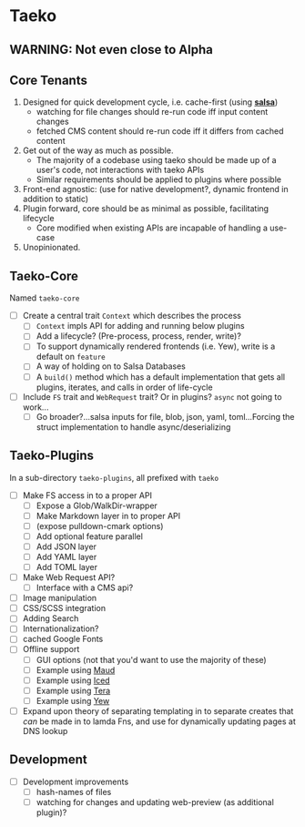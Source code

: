 # Taeko

## WARNING: Not even close to Alpha

## Core Tenants

1. Designed for quick development cycle, i.e. cache-first (using [**salsa**](https://crates.io/crates/salsa))
   - watching for file changes should re-run code iff input content changes
   - fetched CMS content should re-run code iff it differs from cached content
2. Get out of the way as much as possible.
   - The majority of a codebase using taeko should be made up of a user's code, not interactions with taeko APIs
   - Similar requirements should be applied to plugins where possible
3. Front-end agnostic: (use for native development?, dynamic frontend in addition to static)
4. Plugin forward, core should be as minimal as possible, facilitating lifecycle
   - Core modified when existing APIs are incapable of handling a use-case
5. Unopinionated.

## Taeko-Core

Named `taeko-core`

- [ ] Create a central trait `Context` which describes the process 
  - [ ] `Context` impls API for adding and running below plugins 
  - [ ] Add a lifecycle? (Pre-process, process, render, write)? 
  - [ ] To support dynamically rendered frontends (i.e. Yew), write is a default on `feature` 
  - [ ] A way of holding on to Salsa Databases 
  - [ ] A `build()` method which has a default implementation that gets all plugins, iterates, and calls in order of life-cycle
- [ ] Include `FS` trait and `WebRequest` trait? Or in plugins? `async` not going to work... 
  - [ ] Go broader?...salsa inputs for file, blob, json, yaml, toml...Forcing the struct implementation to handle async/deserializing

## Taeko-Plugins

In a sub-directory `taeko-plugins`, all prefixed with `taeko`

- [ ] Make FS access in to a proper API
  - [ ] Expose a Glob/WalkDir-wrapper
  - [ ] Make Markdown layer in to proper API
  - [ ] (expose pulldown-cmark options)
  - [ ] Add optional feature parallel
  - [ ] Add JSON layer
  - [ ] Add YAML layer
  - [ ] Add TOML layer
- [ ] Make Web Request API?
  - [ ] Interface with a CMS api?
- [ ] Image manipulation
- [ ] CSS/SCSS integration
- [ ] Adding Search
- [ ] Internationalization?
- [ ] cached Google Fonts
- [ ] Offline support
  - [ ] GUI options (not that you'd want to use the majority of these)
  - [ ] Example using [Maud](https://crates.io/crates/maud)
  - [ ] Example using [Iced](https://crates.io/crates/iced)
  - [ ] Example using [Tera](https://crates.io/crates/tera)
  - [ ] Example using [Yew](https://crates.io/crates/yew)
- [ ] Expand upon theory of separating templating in to separate creates that _can_ be made in to lamda Fns, and use for dynamically updating pages at DNS lookup

## Development

- [ ] Development improvements
  - [ ] hash-names of files
  - [ ] watching for changes and updating web-preview (as additional plugin)?
